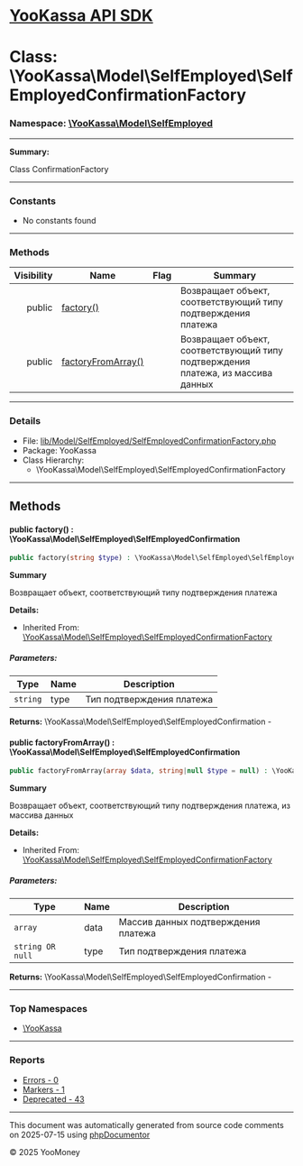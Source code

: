 # [YooKassa API SDK](../home.md)

# Class: \YooKassa\Model\SelfEmployed\SelfEmployedConfirmationFactory
### Namespace: [\YooKassa\Model\SelfEmployed](../namespaces/yookassa-model-selfemployed.md)
---
**Summary:**

Class ConfirmationFactory


---
### Constants
* No constants found

---
### Methods
| Visibility | Name | Flag | Summary |
| ----------:| ---- | ---- | ------- |
| public | [factory()](../classes/YooKassa-Model-SelfEmployed-SelfEmployedConfirmationFactory.md#method_factory) |  | Возвращает объект, соответствующий типу подтверждения платежа |
| public | [factoryFromArray()](../classes/YooKassa-Model-SelfEmployed-SelfEmployedConfirmationFactory.md#method_factoryFromArray) |  | Возвращает объект, соответствующий типу подтверждения платежа, из массива данных |

---
### Details
* File: [lib/Model/SelfEmployed/SelfEmployedConfirmationFactory.php](../../lib/Model/SelfEmployed/SelfEmployedConfirmationFactory.php)
* Package: YooKassa
* Class Hierarchy:
  * \YooKassa\Model\SelfEmployed\SelfEmployedConfirmationFactory

---
## Methods
<a name="method_factory" class="anchor"></a>
#### public factory() : \YooKassa\Model\SelfEmployed\SelfEmployedConfirmation

```php
public factory(string $type) : \YooKassa\Model\SelfEmployed\SelfEmployedConfirmation
```

**Summary**

Возвращает объект, соответствующий типу подтверждения платежа

**Details:**
* Inherited From: [\YooKassa\Model\SelfEmployed\SelfEmployedConfirmationFactory](../classes/YooKassa-Model-SelfEmployed-SelfEmployedConfirmationFactory.md)

##### Parameters:
| Type | Name | Description |
| ---- | ---- | ----------- |
| <code lang="php">string</code> | type  | Тип подтверждения платежа |

**Returns:** \YooKassa\Model\SelfEmployed\SelfEmployedConfirmation - 


<a name="method_factoryFromArray" class="anchor"></a>
#### public factoryFromArray() : \YooKassa\Model\SelfEmployed\SelfEmployedConfirmation

```php
public factoryFromArray(array $data, string|null $type = null) : \YooKassa\Model\SelfEmployed\SelfEmployedConfirmation
```

**Summary**

Возвращает объект, соответствующий типу подтверждения платежа, из массива данных

**Details:**
* Inherited From: [\YooKassa\Model\SelfEmployed\SelfEmployedConfirmationFactory](../classes/YooKassa-Model-SelfEmployed-SelfEmployedConfirmationFactory.md)

##### Parameters:
| Type | Name | Description |
| ---- | ---- | ----------- |
| <code lang="php">array</code> | data  | Массив данных подтверждения платежа |
| <code lang="php">string OR null</code> | type  | Тип подтверждения платежа |

**Returns:** \YooKassa\Model\SelfEmployed\SelfEmployedConfirmation - 



---

### Top Namespaces

* [\YooKassa](../namespaces/yookassa.md)

---

### Reports
* [Errors - 0](../reports/errors.md)
* [Markers - 1](../reports/markers.md)
* [Deprecated - 43](../reports/deprecated.md)

---

This document was automatically generated from source code comments on 2025-07-15 using [phpDocumentor](http://www.phpdoc.org/)

&copy; 2025 YooMoney